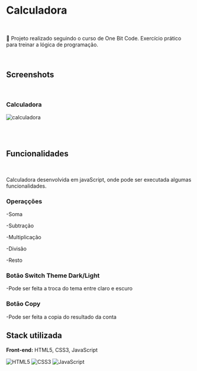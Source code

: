 
<h1>Calculadora</h1>

<br>

  <p>📌 Projeto realizado seguindo o curso de One Bit Code. Exercício prático para treinar a lógica de programação.</p>
  
 <br>
 
 <h2>Screenshots</h2>
 
 <br>
 <h3>Calculadora</h3>
 
 ![calculadora](https://user-images.githubusercontent.com/106445848/192608562-e87e916e-2251-4bfc-9a27-25c199b8dab5.png)

  
 <br><br>
 
 
## <h2>Funcionalidades</h2>
<br>

Calculadora desenvolvida em javaScript, onde pode ser executada algumas funcionalidades.

<h3>Operaçções</h3>
<p>-Soma</p>
<p>-Subtração</p>
<p>-Multiplicação</p>
<p>-Divisão</p>
<p>-Resto</p>

<h3>Botão Switch Theme Dark/Light</h3>
<p>-Pode ser feita a troca do tema entre claro e escuro</p>

<h3>Botão Copy</h3>
<p>-Pode ser feita a copia do resultado da conta</p>

 
 <h2> Stack utilizada </h2>
 
 <p><strong>Front-end:</strong> HTML5, CSS3, JavaScript</p>
 
<div style="display: inline-block;">
  <img align="center" alt="HTML5" src ="https://img.shields.io/badge/HTML5-E34F26?style=for-the-badge&logo=html5&logoColor=white">
  <img align="center" alt="CSS3" src ="https://img.shields.io/badge/CSS3-1572B6?style=for-the-badge&logo=css3&logoColor=white">
  <img align="center" alt="JavaScript" src ="https://img.shields.io/badge/JavaScript-F7DF1E?style=for-the-badge&logo=javascript&logoColor=black">
</div>




  

